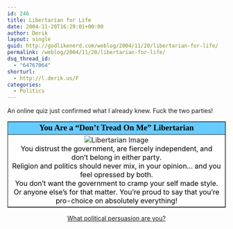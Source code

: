 ```yaml
---
id: 246
title: Libertarian for Life
date: 2004-11-20T16:29:01+00:00
author: Derik
layout: single
guid: http://godlikenerd.com/weblog/2004/11/20/libertarian-for-life/
permalink: /weblog/2004/11/20/libertarian-for-life/
dsq_thread_id:
  - "64767064"
shorturl:
  - http://l.derik.us/F
categories:
  - Politics
---
```

An online quiz just confirmed what I already knew. Fuck the two parties!

<table width="400" align="center" border="1" cellspacing="0" cellpadding="2">
  <tr>
    <td bgcolor="#66CCFF" align="center">
      <font face="Georgia, Times New Roman, Times, serif" style='color:black; font-size: 14pt;'><strong>You Are a &#8220;Don&#8217;t Tread On Me&#8221; Libertarian</strong></font>
    </td>
  </tr>
  
  <tr>
    <td align="center" bgcolor="#FFFFFF">
      <img src="http://www.quizdiva.net/bt/libertarian.jpg" alt="Libertarian Image" /><br /><font color="#000000">You distrust the government, are fiercely independent, and don&#8217;t belong in either party.<br />Religion and politics should never mix, in your opinion&#8230; and you feel opressed by both.<br /> You don&#8217;t want the government to cramp your self made style. Or anyone else&#8217;s for that matter. You&#8217;re proud to say that you&#8217;re pro-choice on absolutely everything!</font>
    </td>
  </tr>
</table>

<div align="center">
  <a href="http://www.blogthings.com/political-persuasion.html">What political persuasion are you?</a>
</div>